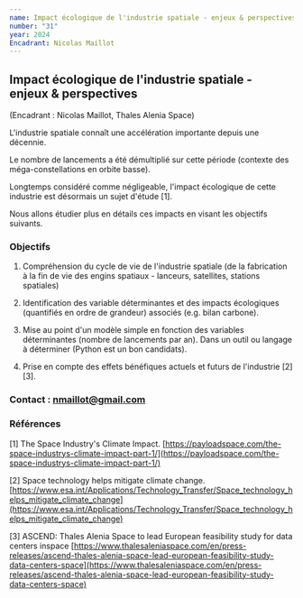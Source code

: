 ```yaml
---
name: Impact écologique de l'industrie spatiale - enjeux & perspectives
number: "31"
year: 2024
Encadrant: Nicolas Maillot
---
```



## Impact écologique de l'industrie spatiale - enjeux & perspectives

(Encadrant : Nicolas Maillot, Thales Alenia Space)


L'industrie spatiale connaît une accélération importante depuis une
décennie.

Le nombre de lancements a été démultiplié sur cette période (contexte
des méga-constellations en orbite basse).

Longtemps considéré comme négligeable, l'impact écologique de cette
industrie est désormais un sujet d'étude \[1\].

Nous allons étudier plus en détails ces impacts en visant les objectifs
suivants.

### Objectifs

1.  Compréhension du cycle de vie de l'industrie spatiale (de la
    fabrication à la fin de vie des engins spatiaux - lanceurs,
    satellites, stations spatiales)

2.  Identification des variable déterminantes et des impacts écologiques
    (quantifiés en ordre de grandeur) associés (e.g. bilan carbone).

3.  Mise au point d'un modèle simple en fonction des variables
    déterminantes (nombre de lancements par an). Dans un outil ou
    langage à déterminer (Python est un bon candidats).

4.  Prise en compte des effets bénéfiques actuels et futurs de
    l'industrie \[2\] \[3\].

### Contact : nmaillot@gmail.com

### Références

\[1\] The Space Industry's Climate Impact. [https://payloadspace.com/the-space-industrys-climate-impact-part-1/](https://payloadspace.com/the-space-industrys-climate-impact-part-1/)

\[2\] Space technology helps mitigate climate change. [https://www.esa.int/Applications/Technology_Transfer/Space_technology_helps_mitigate_climate_change](https://www.esa.int/Applications/Technology_Transfer/Space_technology_helps_mitigate_climate_change)

\[3\] ASCEND: Thales Alenia Space to lead European feasibility study for
data centers inspace
[https://www.thalesaleniaspace.com/en/press-releases/ascend-thales-alenia-space-lead-european-feasibility-study-data-centers-space](https://www.thalesaleniaspace.com/en/press-releases/ascend-thales-alenia-space-lead-european-feasibility-study-data-centers-space)

